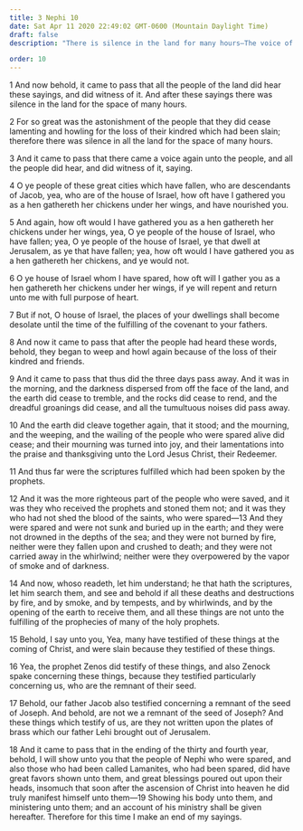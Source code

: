 ```yaml
---
title: 3 Nephi 10
date: Sat Apr 11 2020 22:49:02 GMT-0600 (Mountain Daylight Time)
draft: false
description: "There is silence in the land for many hours—The voice of Christ promises to gather His people as a hen gathers her chickens—The more righteous part of the people have been preserved. About A.D. 34–35."

order: 10
---
```

    
1 And now behold, it came to pass that all the people of the land did hear these sayings, and did witness of it. And after these sayings there was silence in the land for the space of many hours.

2 For so great was the astonishment of the people that they did cease lamenting and howling for the loss of their kindred which had been slain; therefore there was silence in all the land for the space of many hours.

3 And it came to pass that there came a voice again unto the people, and all the people did hear, and did witness of it, saying.

4 O ye people of these great cities which have fallen, who are descendants of Jacob, yea, who are of the house of Israel, how oft have I gathered you as a hen gathereth her chickens under her wings, and have nourished you.

5 And again, how oft would I have gathered you as a hen gathereth her chickens under her wings, yea, O ye people of the house of Israel, who have fallen; yea, O ye people of the house of Israel, ye that dwell at Jerusalem, as ye that have fallen; yea, how oft would I have gathered you as a hen gathereth her chickens, and ye would not.

6 O ye house of Israel whom I have spared, how oft will I gather you as a hen gathereth her chickens under her wings, if ye will repent and return unto me with full purpose of heart.

7 But if not, O house of Israel, the places of your dwellings shall become desolate until the time of the fulfilling of the covenant to your fathers.

8 And now it came to pass that after the people had heard these words, behold, they began to weep and howl again because of the loss of their kindred and friends.

9 And it came to pass that thus did the three days pass away. And it was in the morning, and the darkness dispersed from off the face of the land, and the earth did cease to tremble, and the rocks did cease to rend, and the dreadful groanings did cease, and all the tumultuous noises did pass away.

10 And the earth did cleave together again, that it stood; and the mourning, and the weeping, and the wailing of the people who were spared alive did cease; and their mourning was turned into joy, and their lamentations into the praise and thanksgiving unto the Lord Jesus Christ, their Redeemer.

11 And thus far were the scriptures fulfilled which had been spoken by the prophets.

12 And it was the more righteous part of the people who were saved, and it was they who received the prophets and stoned them not; and it was they who had not shed the blood of the saints, who were spared—13 And they were spared and were not sunk and buried up in the earth; and they were not drowned in the depths of the sea; and they were not burned by fire, neither were they fallen upon and crushed to death; and they were not carried away in the whirlwind; neither were they overpowered by the vapor of smoke and of darkness.

14 And now, whoso readeth, let him understand; he that hath the scriptures, let him search them, and see and behold if all these deaths and destructions by fire, and by smoke, and by tempests, and by whirlwinds, and by the opening of the earth to receive them, and all these things are not unto the fulfilling of the prophecies of many of the holy prophets.

15 Behold, I say unto you, Yea, many have testified of these things at the coming of Christ, and were slain because they testified of these things.

16 Yea, the prophet Zenos did testify of these things, and also Zenock spake concerning these things, because they testified particularly concerning us, who are the remnant of their seed.

17 Behold, our father Jacob also testified concerning a remnant of the seed of Joseph. And behold, are not we a remnant of the seed of Joseph? And these things which testify of us, are they not written upon the plates of brass which our father Lehi brought out of Jerusalem.

18 And it came to pass that in the ending of the thirty and fourth year, behold, I will show unto you that the people of Nephi who were spared, and also those who had been called Lamanites, who had been spared, did have great favors shown unto them, and great blessings poured out upon their heads, insomuch that soon after the ascension of Christ into heaven he did truly manifest himself unto them—19 Showing his body unto them, and ministering unto them; and an account of his ministry shall be given hereafter. Therefore for this time I make an end of my sayings.
